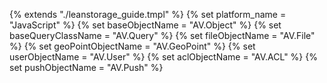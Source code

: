 {% extends "./leanstorage_guide.tmpl" %}
{% set platform_name = "JavaScript" %}
{% set baseObjectName = "AV.Object" %}
{% set baseQueryClassName = "AV.Query" %}
{% set fileObjectName = "AV.File" %}
{% set geoPointObjectName = "AV.GeoPoint" %}
{% set userObjectName = "AV.User" %}
{% set aclObjectName = "AV.ACL" %}
{% set pushObjectName = "AV.Push" %}
